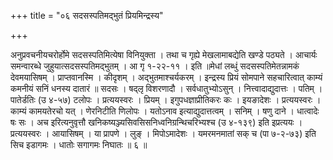 +++
title = "०६ सदसस्पतिमद्भुतं प्रियमिन्द्रस्य"

+++

अनुप्रवचनीयचरोर्होमे सदसस्पतिमित्येषा विनियुक्ता । तथा च गृह्ये मेखलामाबद्येति खण्डे पठ्यते । आचार्यः समन्वारब्धे जुहुयात्सदसस्पतिमद्भुतम् । आ गृ १-२२-११ । इति ॥मेधां लब्धुं सदसस्पतिमेतन्नामकं देवमयासिषम् । प्राप्तवानस्मि । कीदृशम् । अद्भुतमाश्चर्यकरम् । इन्द्रस्य प्रियं सोमपाने सहचारित्वात् काम्यं कमनीयं सनिं धनस्य दातारं ॥ सदसः । षद्लृ विशरणादौ । सर्वधातुभ्योऽसुन् । नित्त्वादाद्युदात्तः । पतिम् । पातेर्डतिः (उ ४-५७) टलोपः । प्रत्ययस्वरः । प्रियम् । इगुपधज्ञाप्रीतिकरः कः । इयङादेशः । प्रत्ययस्वरः । काम्यं कामयतेरचो यत् । णेरनिटीति णिलोपः । यतोऽनाव इत्याद्युदात्तत्वम् । सनिम् । षणु दाने । धात्वादेः षः सः । अच इरित्यनुवृत्तौ खनिकष्यञ्ज्यसिवसिसनिध्वनिग्रन्थिचरिभ्यश्च (उ ४-१३९) इति इप्रत्ययः । प्रत्ययस्वरः । आयासिषम् । या प्रापणे । लुङ् । मिपोऽमादेशः । यमरमनमातां सक् च (पा ७-२-७३) इति सिच इडागमः । धातोः सगागमः निघातः ॥ ६ ॥